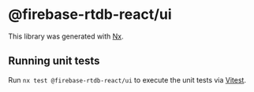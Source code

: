 # @firebase-rtdb-react/ui

This library was generated with [Nx](https://nx.dev).

## Running unit tests

Run `nx test @firebase-rtdb-react/ui` to execute the unit tests via [Vitest](https://vitest.dev/).
